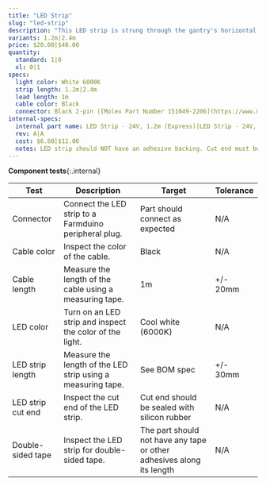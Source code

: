 ```yaml
---
title: "LED Strip"
slug: "led-strip"
description: "This LED strip is strung through the gantry's horizontal cable carrier supports so that you can light up your garden at night to show friends or for easy harvesting. Please note: this is not a grow light."
variants: 1.2m|2.4m
price: $20.00|$40.00
quantity:
  standard: 1|0
  xl: 0|1
specs:
  light color: White 6000K
  strip length: 1.2m|2.4m
  lead length: 1m
  cable color: Black
  connector: Black 2-pin ([Molex Part Number 151049-2206](https://www.molex.com/molex/products/datasheet.jsp?part=active/1510492206_CRIMP_HOUSINGS.xml))
internal-specs:
  internal part name: LED Strip - 24V, 1.2m (Express)|LED Strip - 24V, 3.0m (Express XL)
  rev: A|A
  cost: $6.60|$12.00
  notes: LED strip should NOT have an adhesive backing. Cut end must be dipped in silicon to seal.
---
```


**Component tests**{:.internal}

|Test         |Description  |Target       |Tolerance    |
|-------------|-------------|-------------|-------------|
|Connector    |Connect the LED strip to a Farmduino peripheral plug.|Part should connect as expected|N/A
|Cable color  |Inspect the color of the cable.|Black|N/A
|Cable length |Measure the length of the cable using a measuring tape.|1m|+/- 20mm
|LED color    |Turn on an LED strip and inspect the color of the light.|Cool white (6000K)|N/A
|LED strip length|Measure the length of the LED strip using a measuring tape.|See BOM spec|+/- 30mm
|LED strip cut end|Inspect the cut end of the LED strip.|Cut end should be sealed with silicon rubber|N/A
|Double-sided tape|Inspect the LED strip for double-sided tape.|The part should not have any tape or other adhesives along its length|N/A
